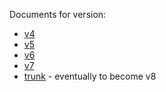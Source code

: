 Documents for version:

* [v4](v4)
* [v5](v5)
* [v6](v6)
* [v7](v7)
* [trunk](v8) - eventually to become v8
